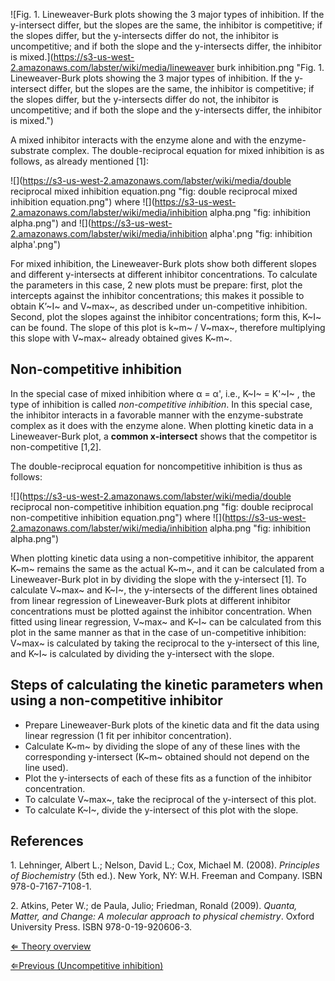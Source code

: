 ![Fig. 1. Lineweaver-Burk plots showing the 3 major types of inhibition.  If the y-intersect differ, but the slopes are the same, the inhibitor is competitive; if the slopes differ, but the y-intersects differ do not, the inhibitor is uncompetitive; and if both the slope and the y-intersects differ, the inhibitor is mixed.](https://s3-us-west-2.amazonaws.com/labster/wiki/media/lineweaver burk inhibition.png "Fig. 1. Lineweaver-Burk plots showing the 3 major types of inhibition. If the y-intersect differ, but the slopes are the same, the inhibitor is competitive; if the slopes differ, but the y-intersects differ do not, the inhibitor is uncompetitive; and if both the slope and the y-intersects differ, the inhibitor is mixed.")

A mixed inhibitor interacts with the enzyme alone and with the
enzyme-substrate complex. The double-reciprocal equation for mixed
inhibition is as follows, as already mentioned [1]:

![](https://s3-us-west-2.amazonaws.com/labster/wiki/media/double reciprocal mixed inhibition equation.png "fig: double reciprocal mixed inhibition equation.png")
where
![](https://s3-us-west-2.amazonaws.com/labster/wiki/media/inhibition alpha.png "fig: inhibition alpha.png")
and
![](https://s3-us-west-2.amazonaws.com/labster/wiki/media/inhibition alpha'.png "fig: inhibition alpha'.png")

For mixed inhibition, the Lineweaver-Burk plots show both different
slopes and different y-intersects at different inhibitor concentrations.
To calculate the parameters in this case, 2 new plots must be prepare:
first, plot the intercepts against the inhibitor concentrations; this
makes it possible to obtain K’~I~ and V~max~, as described under
un-competitive inhibition. Second, plot the slopes against the inhibitor
concentrations; form this, K~I~ can be found. The slope of this plot is
k~m~ / V~max~, therefore multiplying this slope with V~max~ already
obtained gives K~m~.

Non-competitive inhibition
--------------------------

In the special case of mixed inhibition where α = α', i.e., K~I~ = K'~I~
, the type of inhibition is called *non-competitive inhibition*. In this
special case, the inhibitor interacts in a favorable manner with the
enzyme-substrate complex as it does with the enzyme alone. When plotting
kinetic data in a Lineweaver-Burk plot, a **common x-intersect** shows
that the competitor is non-competitive [1,2].

The double-reciprocal equation for noncompetitive inhibition is thus as
follows:

![](https://s3-us-west-2.amazonaws.com/labster/wiki/media/double reciprocal non-competitive inhibition equation.png "fig: double reciprocal non-competitive inhibition equation.png")
where
![](https://s3-us-west-2.amazonaws.com/labster/wiki/media/inhibition alpha.png "fig: inhibition alpha.png")

When plotting kinetic data using a non-competitive inhibitor, the
apparent K~m~ remains the same as the actual K~m~, and it can be
calculated from a Lineweaver-Burk plot in by dividing the slope with the
y-intersect [1]. To calculate V~max~ and K~I~, the y-intersects of the
different lines obtained from linear regression of Lineweaver-Burk plots
at different inhibitor concentrations must be plotted against the
inhibitor concentration. When fitted using linear regression, V~max~ and
K~I~ can be calculated from this plot in the same manner as that in the
case of un-competitive inhibition: V~max~ is calculated by taking the
reciprocal to the y-intersect of this line, and K~I~ is calculated by
dividing the y-intersect with the slope.

Steps of calculating the kinetic parameters when using a non-competitive inhibitor
----------------------------------------------------------------------------------

-   Prepare Lineweaver-Burk plots of the kinetic data and fit the data
    using linear regression (1 fit per inhibitor concentration).
-   Calculate K~m~ by dividing the slope of any of these lines with the
    corresponding y-intersect (K~m~ obtained should not depend on the
    line used).
-   Plot the y-intersects of each of these fits as a function of the
    inhibitor concentration.
-   To calculate V~max~, take the reciprocal of the y-intersect of this
    plot.
-   To calculate K~I~, divide the y-intersect of this plot with the
    slope.

References
----------

1\. Lehninger, Albert L.; Nelson, David L.; Cox, Michael M. (2008).
*Principles of Biochemistry* (5th ed.). New York, NY: W.H. Freeman and
Company. ISBN 978-0-7167-7108-1.

2\. Atkins, Peter W.; de Paula, Julio; Friedman, Ronald (2009). *Quanta,
Matter, and Change: A molecular approach to physical chemistry*. Oxford
University Press. ISBN 978-0-19-920606-3.

[⇐ Theory overview](/wiki/Enzyme_Kinetics "wikilink")

[⇐Previous (Uncompetitive
inhibition)](/wiki/Un-competitive_inhibition "wikilink")

